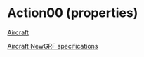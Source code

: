 # Action00 (properties)

[Aircraft](action00_aircraft.md)

[Aircraft NewGRF specifications](https://newgrf-specs.tt-wiki.net/wiki/Action0/Vehicles/Planes)
